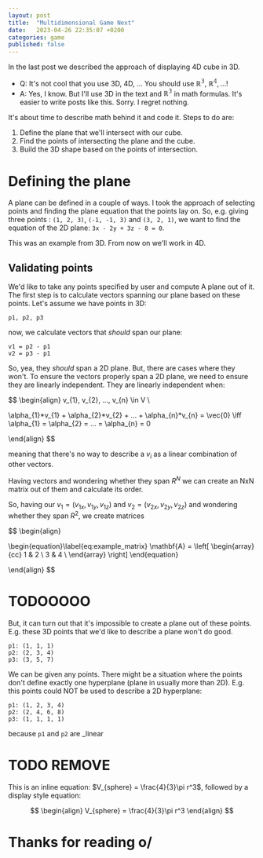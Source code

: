 ```yaml
---
layout: post
title:  "Multidimensional Game Next"
date:   2023-04-26 22:35:07 +0200
categories: game
published: false
---
```






In the last post we described the approach of displaying 4D cube in 3D.

* Q: It's not cool that you use 3D, 4D, ... You should use $\mathbb{R^3}$, $\mathbb{R^4}, ...$!
* A: Yes, I know. But I'll use 3D in the text and $\mathbb{R^3}$ in math formulas. It's easier to write posts like this. Sorry. I regret nothing.

It's about time to describe math behind it and code it. Steps to do are:
1. Define the plane that we'll intersect with our cube.
2. Find the points of intersecting the plane and the cube.
3. Build the 3D shape based on the points of intersection.

# Defining the plane

A plane can be defined in a couple of ways. I took the approach of selecting points and finding the plane equation that the points lay on. So, e.g. giving three points : `(1, 2, 3)`, `(-1, -1, 3)` and `(3, 2, 1)`, we want to find the equation of the 2D plane: `3x - 2y + 3z - 8 = 0`.

This was an example from 3D. From now on we'll work in 4D. 

## Validating points

We'd like to take any points specified by user and compute A plane out of it.
The first step is to calculate vectors spanning our plane based on these points. Let's assume we have points in 3D:
```
p1, p2, p3
```
now, we calculate vectors that _should_ span our plane:
```
v1 = p2 - p1
v2 = p3 - p1
```

So, yea, they _should_ span a 2D plane. But, there are cases where they won't. To ensure the vectors properly span a 2D plane, we need to ensure they are linearly independent. They are linearly independent when:

$$
\begin{align}
v_{1}, v_{2}, ..., v_{n} \in V \\

\alpha_{1}*v_{1} + \alpha_{2}*v_{2} + ... + \alpha_{n}*v_{n} = \vec{0} \iff \alpha_{1} = \alpha_{2} = ... = \alpha_{n} = 0

\end{align}
$$

meaning that there's no way to describe a $v_{i}$ as a linear combination of other vectors.

Having vectors and wondering whether they span $R^N$ we can create an NxN matrix out of them and calculate its order.

So, having our $v_{1} = (v_{1x}, v_{1y}, v_{1z})$ and $v_{2} = (v_{2x}, v_{2y}, v_{2z})$ and wondering whether they span $R^2$, we create matrices

$$
\begin{align}

\begin{equation}\label{eq:example_matrix}
    \mathbf{A} = \left[ \begin{array}{cc}
        1 & 2 \\
        3 & 4 \\
    \end{array} \right]
\end{equation}



\end{align}
$$



# TODOOOOO

But, it can turn out that it's impossible to create a plane out of these points. E.g. these 3D points that we'd like to describe a plane won't do good.
```
p1: (1, 1, 1)
p2: (2, 3, 4)
p3: (3, 5, 7)
```

We can be given any points. There might be a situation where the points don't define exactly one hyperplane (plane in usually more than 2D). E.g. this points could NOT be used to describe a 2D hyperplane:
```
p1: (1, 2, 3, 4)
p2: (2, 4, 6, 8)
p3: (1, 1, 1, 1)
```
because `p1` and `p2` are _linear



# TODO REMOVE

This is an inline equation: $V_{sphere} = \frac{4}{3}\pi r^3$,
followed by a display style equation:

$$
\begin{align}
V_{sphere} = \frac{4}{3}\pi r^3
\end{align}
$$


# Thanks for reading o/

